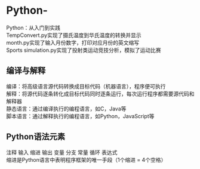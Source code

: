 # Python-
Python：从入门到实践  
TempConvert.py实现了摄氏温度到华氏温度的转换并显示   
month.py实现了输入月份数字，打印对应月份的英文缩写  
Sports simulation.py实现了投射类运动竞技分析，模拟了运动比赛  
## 编译与解释
编译：将高级语言源代码转换成目标代码（机器语言），程序便可执行  
解释：将源代码逐条转化成目标代码同时逐条运行，每次运行程序都需要源代码和解释器  
静态语言：通过编译执行的编程语言，如C，Java等  
脚本语言：通过解释执行的编程语言，如Python，JavaScript等  
## Python语法元素
注释 输入 缩进 输出 变量 分支 常量 循环 表达式  
缩进是Python语言中表明程序框架的唯一手段（1个缩进 = 4个空格）  
